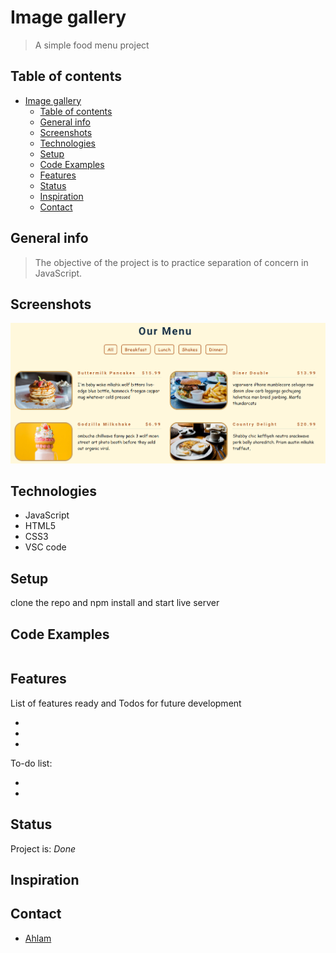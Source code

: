 # Image gallery

> A simple food menu project

## Table of contents

- [Image gallery](#image-gallery)
  - [Table of contents](#table-of-contents)
  - [General info](#general-info)
  - [Screenshots](#screenshots)
  - [Technologies](#technologies)
  - [Setup](#setup)
  - [Code Examples](#code-examples)
  - [Features](#features)
  - [Status](#status)
  - [Inspiration](#inspiration)
  - [Contact](#contact)

## General info

> The objective of the project is to practice separation of concern in
> JavaScript.

## Screenshots

![Example screenshot](./assets/design2.png)

## Technologies

- JavaScript
- HTML5
- CSS3
- VSC code

## Setup

clone the repo and npm install and start live server

## Code Examples

```js

```

## Features

List of features ready and Todos for future development

-
-
-

To-do list:

-
-

## Status

Project is: _Done_

## Inspiration

## Contact
- [Ahlam](https://github.com/ahlamboudali)
